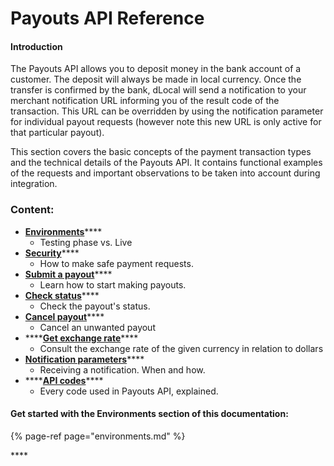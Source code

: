 # Payouts API Reference

#### Introduction

The Payouts API allows you to deposit money in the bank account of a customer. The deposit will always be made in local currency. Once the transfer is confirmed by the bank, dLocal will send a notification to your merchant notification URL informing you of the result code of the transaction. This URL can be overridden by using the notification parameter for individual payout requests \(however note this new URL is only active for that particular payout\).

This section covers the basic concepts of the payment transaction types and the technical details of the Payouts API. It contains functional examples of the requests and important observations to be taken into account during integration.

### Content:

* [**Environments**](environments.md)\*\*\*\*
  * Testing phase vs. Live
* [**Security**](security.md)\*\*\*\*
  * How to make safe payment requests.
* [**Submit a payout**](payouts/)\*\*\*\*
  * Learn how to start making payouts.
* [**Check status**](check-status.md)\*\*\*\*
  * Check the payout's status.
* [**Cancel payout**](cancel-payout.md)\*\*\*\*
  * Cancel an unwanted payout
* \*\*\*\*[**Get exchange rate**](get-exchange-rate.md)\*\*\*\*
  * Consult the exchange rate of the given currency in relation to dollars
* [**Notification parameters**](notification-parameters.md)\*\*\*\*
  * Receiving a notification. When and how.
* \*\*\*\*[**API codes**](error-codes-reference.md)\*\*\*\*
  * Every code used in Payouts API, explained.



#### Get started with the Environments section of this documentation:

{% page-ref page="environments.md" %}





\*\*\*\*



